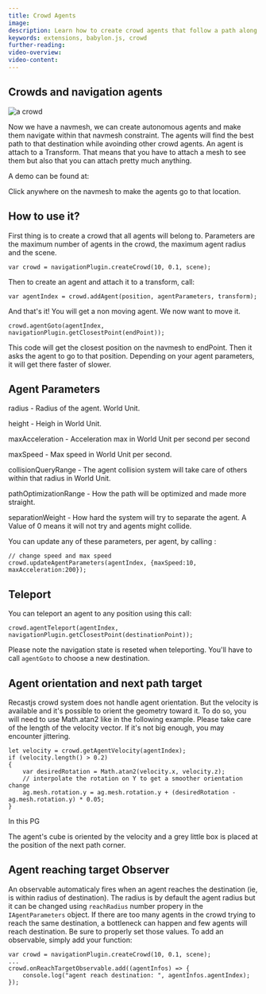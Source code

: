 ```yaml
---
title: Crowd Agents
image: 
description: Learn how to create crowd agents that follow a path along a navigation mesh.
keywords: extensions, babylon.js, crowd
further-reading:
video-overview:
video-content:
---
```


## Crowds and navigation agents

![a crowd ](/img/features/extensions/navigation/CrowdExample.png)

Now we have a navmesh, we can create autonomous agents and make them navigate within that navmesh constraint.
The agents will find the best path to that destination while avoinding other crowd agents.
An agent is attach to a Transform. That means that you have to attach a mesh to see them but also that you can attach pretty much anything.

A demo can be found at: <Playground id="#X5XCVT#240" title="Crowd and Navigation Agents" description="Crowd and navigation agents."/>

Click anywhere on the navmesh to make the agents go to that location.

## How to use it?

First thing is to create a crowd that all agents will belong to. Parameters are the maximum number of agents in the crowd, the maximum agent radius and the scene.

```
var crowd = navigationPlugin.createCrowd(10, 0.1, scene);
```

Then to create an agent and attach it to a transform, call:

```
var agentIndex = crowd.addAgent(position, agentParameters, transform);
```

And that's it! You will get a non moving agent. We now want to move it.

```
crowd.agentGoto(agentIndex, navigationPlugin.getClosestPoint(endPoint));
```
This code will get the closest position on the navmesh to endPoint. Then it asks the agent to go to that position.
Depending on your agent parameters, it will get there faster of slower.

## Agent Parameters

radius - Radius of the agent. World Unit.

height - Heigh in World Unit.

maxAcceleration - Acceleration max in World Unit per second per second

maxSpeed - Max speed in World Unit per second.

collisionQueryRange - The agent collision system will take care of others within that radius in World Unit.

pathOptimizationRange - How the path will be optimized and made more straight.

separationWeight - How hard the system will try to separate the agent. A Value of 0 means it will not try and agents might collide.

You can update any of these parameters, per agent, by calling :

```
// change speed and max speed
crowd.updateAgentParameters(agentIndex, {maxSpeed:10, maxAcceleration:200});
```

## Teleport

You can teleport an agent to any position using this call:

```
crowd.agentTeleport(agentIndex, navigationPlugin.getClosestPoint(destinationPoint));
```

Please note the navigation state is reseted when teleporting. You'll have to call ```agentGoto``` to choose a new destination.

## Agent orientation and next path target

Recastjs crowd system does not handle agent orientation. But the velocity is available and it's possible to orient the geometry toward it.
To do so, you will need to use Math.atan2 like in the following example. Please take care of the length of the velocity vector. If it's not big enough, you may encounter jittering.

```
let velocity = crowd.getAgentVelocity(agentIndex);
if (velocity.length() > 0.2)
{
    var desiredRotation = Math.atan2(velocity.x, velocity.z);
    // interpolate the rotation on Y to get a smoother orientation change
    ag.mesh.rotation.y = ag.mesh.rotation.y + (desiredRotation - ag.mesh.rotation.y) * 0.05;
}
```
In this PG <Playground id="#6AE0RP" title="Agent Orientation and Next Path Targeting" description="Example of agent orientation and next path targeting."/>

The agent's cube is oriented by the velocity and a grey little box is placed at the position of the next path corner.

## Agent reaching target Observer

An observable automaticaly fires when an agent reaches the destination (ie, is within radius of destination). The radius is by default the agent radius but it can be changed using `reachRadius` number propery in the `IAgentParameters` object.
If there are too many agents in the crowd trying to reach the same destination, a bottleneck can happen and few agents will reach destination. Be sure to properly set those values.
To add an observable, simply add your function:
```
var crowd = navigationPlugin.createCrowd(10, 0.1, scene);
...
crowd.onReachTargetObservable.add((agentInfos) => {
    console.log("agent reach destination: ", agentInfos.agentIndex);
});
```

